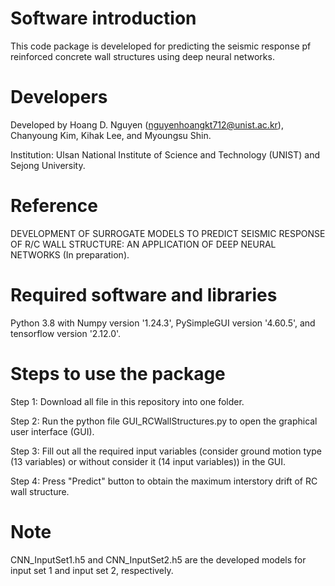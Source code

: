 # Software introduction

This code package is develeloped for predicting the seismic response pf reinforced concrete wall structures using deep neural networks. 

# Developers

Developed by Hoang D. Nguyen (nguyenhoangkt712@unist.ac.kr), Chanyoung Kim, Kihak Lee, and Myoungsu Shin. 

Institution: Ulsan National Institute of Science and Technology (UNIST) and Sejong University.

# Reference

DEVELOPMENT OF SURROGATE MODELS TO PREDICT SEISMIC RESPONSE OF R/C WALL STRUCTURE: AN APPLICATION OF DEEP NEURAL NETWORKS (In preparation).

# Required software and libraries

Python 3.8 with Numpy version '1.24.3', PySimpleGUI version '4.60.5', and tensorflow version '2.12.0'.

# Steps to use the package

Step 1: Download all file in this repository into one folder. 

Step 2: Run the python file GUI_RCWallStructures.py to open the graphical user interface (GUI).

Step 3: Fill out all the required input variables (consider ground motion type (13 variables) or without consider it (14 input variables)) in the GUI.

Step 4: Press "Predict" button to obtain the maximum interstory drift of RC wall structure.

# Note

CNN_InputSet1.h5 and CNN_InputSet2.h5 are the developed models for input set 1 and input set 2, respectively. 
